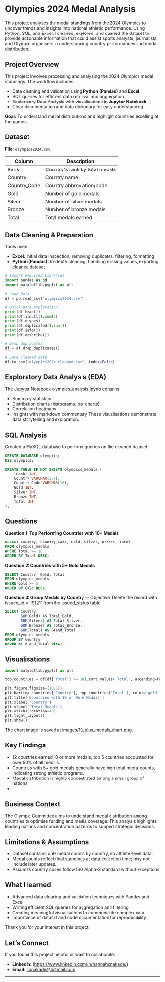# Olympics 2024 Medal Analysis

This project analyses the medal standings from the 2024 Olympics to uncover trends and insights into national athletic performance. Using Python, SQL, and Excel, I cleaned, explored, and queried the dataset to provide actionable information that could assist sports analysts, journalists, and Olympic organisers in understanding country performances and medal distribution.

## Project Overview

This project involves processing and analysing the 2024 Olympics medal standings. The workflow includes:

- Data cleaning and validation using **Python (Pandas)** and **Excel**  
- SQL queries for efficient data retrieval and aggregation  
- Exploratory Data Analysis with visualisations in **Jupyter Notebook**  
- Clear documentation and data dictionary for easy understanding   

**Goal:** To understand medal distributions and highlight countries excelling at the games.

## Dataset
**File**: `olympics2024.csv`

| Column       | Description                    |
|--------------|--------------------------------|
| Rank         | Country's rank by total medals |
| Country      | Country name                   |
| Country_Code | Country abbreviation/code      |
| Gold         | Number of gold medals          |
| Silver       | Number of silver medals        |
| Bronze       | Number of bronze medals        |
| Total        | Total medals earned            |

## Data Cleaning & Preparation

Tools used:  
- **Excel:** Initial data inspection, removing duplicates, filtering, formatting  
- **Python (Pandas):** In-depth cleaning, handling missing values, exporting cleaned dataset  

```python
# Import Required Libraries
import pandas as pd
import matplotlib.pyplot as plt

# Load data
df = pd.read_csv("olympics2024.csv")

# Quick data exploration
print(df.head())
print(df.isnull().sum())
print(df.dtypes)
print(df.duplicated().sum())
print(df.info())
print(df.describe())

# Drop duplicates
df = df.drop_duplicates()

# Save cleaned data
df.to_csv("olympics2024_cleaned.csv", index=False)

```
## Exploratory Data Analysis (EDA)

The Jupyter Notebook olympics_analysis.ipynb contains:
- Summary statistics
- Distribution charts (histograms, bar charts)
- Correlation heatmaps
- Insights with markdown commentary
These visualisations demonstrate data storytelling and exploration.

## SQL Analysis

Created a MySQL database to perform queries on the cleaned dataset.
```sql
CREATE DATABASE olympics;
USE olympics;

CREATE TABLE IF NOT EXISTS olympics_medals (
    `Rank` INT,
    Country VARCHAR(250),
    Country_Code VARCHAR(10),
    Gold INT,
    Silver INT,
    Bronze INT,
    Total INT
);

```
## Questions

**Question 1: Top Performing Countries with 10+ Medals**

```sql
SELECT Country, Country_Code, Gold, Silver, Bronze, Total
FROM olympics_medals
WHERE Total >= 10
ORDER BY Total DESC;
```
**Question 2: Countries with 5+ Gold Medals**

```sql
SELECT Country, Gold, Total
FROM olympics_medals
WHERE Gold >= 5
ORDER BY Gold DESC;
```

**Question 3: Group Medals by Country**
-- Objective: Delete the record with issued_id = 'IS121' from the issued_status table.

```sql
SELECT Country,
       SUM(Gold) AS Total_Gold,
       SUM(Silver) AS Total_Silver,
       SUM(Bronze) AS Total_Bronze,
       SUM(Total) AS Grand_Total
FROM olympics_medals
GROUP BY Country
ORDER BY Grand_Total DESC;
```

## Visualisations

```python
import matplotlib.pyplot as plt

top_countries = df[df['Total'] >= 10].sort_values('Total', ascending=False)

plt.figure(figsize=(10,6))
plt.bar(top_countries['Country'], top_countries['Total'], color='gold')
plt.title('Countries with 10 or More Medals')
plt.xlabel('Country')
plt.ylabel('Total Medals')
plt.xticks(rotation=45)
plt.tight_layout()
plt.show()

```
The chart image is saved at images/10_plus_medals_chart.png.


## Key Findings
- 12 countries earned 10 or more medals; top 5 countries accounted for over 50% of all medals.
- Countries with 5+ gold medals generally have high total medal counts, indicating strong athletic programs.
- Medal distribution is highly concentrated among a small group of nations.
- 
## Business Context

The Olympic Committee aims to understand medal distribution among countries to optimise funding and media coverage. This analysis highlights leading nations and concentration patterns to support strategic decisions.

## Limitations & Assumptions

- Dataset contains only medal counts by country, no athlete-level data.
- Medal counts reflect final standings at data collection time; may not include later updates.
- Assumes country codes follow ISO Alpha-3 standard without exceptions

## What I learned
- Advanced data cleaning and validation techniques with Pandas and Excel
- Writing efficient SQL queries for aggregation and filtering
- Creating meaningful visualisations to communicate complex data
- Importance of dataset and code documentation for reproducibility

Thank you for your interest in this project!

## Let’s Connect

If you found this project helpful or want to collaborate:

-  **LinkedIn**: (https://www.linkedin.com/in/hannahonakade/)
-  **Email**: honakade@hotmail.com
---


